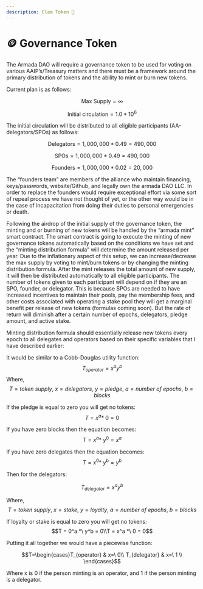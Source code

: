 ```yaml
---
description: Clam Token 🦪
---
```


# 🪙 Governance Token

The Armada DAO will require a governance token to be used for voting on various AAIP’s/Treasury matters and there must be a framework around the primary distribution of tokens and the ability to mint or burn new tokens.&#x20;


Current plan is as follows:&#x20;

$$\text{Max Supply} = \infty$$&#x20;

$$\text{Initial circulation} = 1.0 * 10^6$$&#x20;

The initial circulation will be distributed to all eligible participants (AA-delegators/SPOs) as follows:&#x20;

$$\text{Delegators} = 1,000,000 * 0.49 = 490,000$$&#x20;

$$\text{SPOs} = 1,000,000 * 0.49 = 490,000$$&#x20;

$$\text{Founders} = 1,000,000 * 0.02 = 20,000$$&#x20;

The “founders team” are members of the alliance who maintain financing, keys/passwords, website/Github, and legally own the armada DAO LLC.&#x20; In order to replace the founders would require exceptional effort via some sort of repeal process we have not thought of yet, or the other way would be in the case of incapacitation from doing their duties to personal emergencies or death.&#x20;

Following the airdrop of the initial supply of the governance token, the minting and or burning of new tokens will be handled by the “armada mint” smart contract.&#x20; The smart contract is going to execute the minting of new governance tokens automatically based on the conditions we have set and the “minting distribution formula” will determine the amount released per year.&#x20; Due to the inflationary aspect of this setup, we can increase/decrease the max supply by voting to mint/burn tokens or by changing the minting distribution formula. After the mint releases the total amount of new supply, it will then be distributed automatically to all eligible participants.&#x20; The number of tokens given to each participant will depend on if they are an SPO, founder, or delegator.&#x20; This is because SPOs are needed to have increased incentives to maintain their pools, pay the membership fees, and other costs associated with operating a stake pool they will get a marginal benefit per release of new tokens (formulas coming soon).&#x20; But the rate of return will diminish after a certain number of epochs, delegators, pledge amount, and active stake.&#x20;

Minting distribution formula should essentially release new tokens every epoch to all delegates and operators based on their specific variables that I have described earlier:&#x20;

It would be similar to a Cobb-Douglas utility function:&#x20;
$$
T_{operator} = x^a y^b
$$
Where,&#x20;
$$T = {token\ supply},\ x = delegators,\ y = pledge ,\ a = number\ of\ epochs,\ b = blocks$$

If the pledge is equal to zero you will get no tokens:&#x20;
$$T = x^a *\ 0 = 0$$

If you have zero blocks then the equation becomes:&#x20;
$$T = x^a *\ y^0 = x^a$$

If you have zero delegates then the equation becomes:&#x20;
$$T = x^0 *\ y^b = y^b$$

Then for the delegators:&#x20;

$$T_{delegator} = x^a y^b$$

Where,&#x20;
$$ T = {token\ supply},\ x = stake,\ y = loyalty, \ a = number\ of\ epochs,\ b = blocks$$

If loyalty or stake is equal to zero you will get no tokens:&#x20;
$$T = 0^a *\ y^b = 0\\T = x^a *\ 0 = 0$$

Putting it all together we would have a piecewise function:&#x20;

$$T=\begin{cases}T_{operator} & x=\ 0\\ T_{delegator} & x=\ 1 \\ \end{cases}$$

Where x is 0 if the person minting is an operator, and 1 if the person minting is a delegator.&#x20;